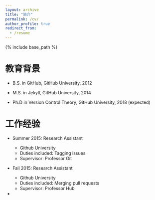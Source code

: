 ```yaml
---
layout: archive
title: "简介"
permalink: /cv/
author_profile: true
redirect_from:
  - /resume
---
```


{% include base_path %}



教育背景
======
* B.S. in GitHub, GitHub University, 2012

* M.S. in Jekyll, GitHub University, 2014

* Ph.D in Version Control Theory, GitHub University, 2018 (expected)

  

工作经验
======
* Summer 2015: Research Assistant
  * Github University
  * Duties included: Tagging issues
  * Supervisor: Professor Git

* Fall 2015: Research Assistant
  * Github University
  * Duties included: Merging pull requests
  * Supervisor: Professor Hub
  
* 
